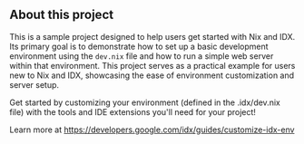 ## About this project

This is a sample project designed to help users get started with Nix and IDX. Its primary goal is to demonstrate how to set up a basic development environment using the `dev.nix` file and how to run a simple web server within that environment. This project serves as a practical example for users new to Nix and IDX, showcasing the ease of environment customization and server setup.



Get started by customizing your environment (defined in the .idx/dev.nix file) with the tools and IDE extensions you'll need for your project!

Learn more at https://developers.google.com/idx/guides/customize-idx-env